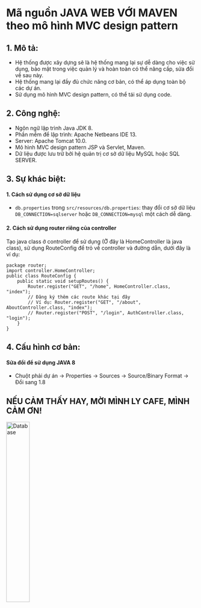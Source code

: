 # Mã nguồn JAVA WEB VỚI MAVEN theo mô hình MVC design pattern

## 1. Mô tả:
- Hệ thống được xây dựng sẽ là hệ thống mang lại sự dễ dàng cho việc sử dụng, bảo mật trong việc quản lý và hoàn toàn có thể nâng cấp, sửa đổi về sau này.
- Hệ thống mang lại đầy đủ chức năng cơ bản, có thể áp dụng toàn bộ các dự án.
- Sử dụng mô hình MVC design pattern, có thể tái sử dụng code.

## 2. Công nghệ:

-   Ngôn ngữ lập trình Java JDK 8.
-   Phần mềm để lập trình: Apache Netbeans IDE 13.
-   Server: Apache Tomcat 10.0.
-   Mô hình MVC design pattern JSP và Servlet, Maven.
-   Dữ liệu được lưu trữ bởi hệ quản trị cơ sở dữ liệu MySQL hoặc SQL SERVER.

## 3. Sự khác biệt:

#### 1. Cách sử dụng cơ sở dữ liệu

- ```db.properties``` trong ```src/resources/db.properties```: thay đổi cơ sở dữ liệu ```DB_CONNECTION=sqlserver``` hoặc ```DB_CONNECTION=mysql``` một cách dễ dàng.

#### 2. Cách sử dụng router riêng của controller

Tạo java class ở controller để sử dụng (Ở đây là HomeController là java class), sử dụng RouteConfig để trỏ về controller và đường dẫn, dưới đây là ví dụ:
```
package router;
import controller.HomeController;
public class RouteConfig {
    public static void setupRoutes() {
        Router.register("GET", "/home", HomeController.class, "index");
        // Đăng ký thêm các route khác tại đây
        // Ví dụ: Router.register("GET", "/about", AboutController.class, "index");
        // Router.register("POST", "/login", AuthController.class, "login");
    }
}
```

## 4. Cấu hình cơ bản:

#### Sửa đổi để sử dụng JAVA 8
- Chuột phải dự án -> Properties -> Sources -> Source/Binary Format -> Đổi sang 1.8 

## NẾU CẢM THẤY HAY, MỜI MÌNH LY CAFE, MÌNH CẢM ƠN! 

<img  src="https://github.com/unclecatvn/BaseJava/assets/22569541/434da0cb-50f5-491d-8321-7f31ec4db3ac"  alt="Database"  width="35%"></img>

